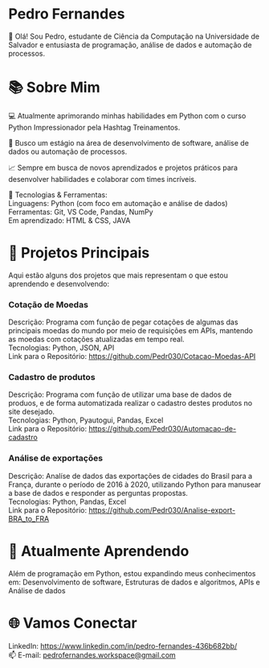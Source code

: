 # Pedro Fernandes
👋 Olá! Sou Pedro, estudante de Ciência da Computação na Universidade de Salvador e entusiasta de programação, análise de dados e automação de processos.

# 📚 Sobre Mim
💻 Atualmente aprimorando minhas habilidades em Python com o curso Python Impressionador pela Hashtag Treinamentos.

🎯 Busco um estágio na área de desenvolvimento de software, análise de dados ou automação de processos.

📈 Sempre em busca de novos aprendizados e projetos práticos para desenvolver habilidades e colaborar com times incríveis.

🚀 Tecnologias & Ferramentas:          
Linguagens: Python (com foco em automação e análise de dados)          
Ferramentas: Git, VS Code, Pandas, NumPy        
Em aprendizado: HTML & CSS, JAVA

# 📂 Projetos Principais
Aqui estão alguns dos projetos que mais representam o que estou aprendendo e desenvolvendo:

### Cotação de Moedas
Descrição: Programa com função de pegar cotações de algumas das principais moedas do mundo por meio de requisições em APIs, mantendo as moedas com cotações atualizadas em tempo real.          
Tecnologias: Python, JSON, API      
Link para o Repositório: https://github.com/Pedr030/Cotacao-Moedas-API

### Cadastro de produtos
Descrição: Programa com função de utilizar uma base de dados de produos, e de forma automatizada realizar o cadastro destes produtos no site desejado.          
Tecnologias: Python, Pyautogui, Pandas, Excel      
Link para o Repositório: https://github.com/Pedr030/Automacao-de-cadastro

### Análise de exportações
Descrição: Analíse de dados das exportações de cidades do Brasil para a França, durante o período de 2016 à 2020, utilizando Python para manusear a base de dados e responder as perguntas propostas.          
Tecnologias: Python, Pandas, Excel      
Link para o Repositório: https://github.com/Pedr030/Analise-export-BRA_to_FRA

# 🌱 Atualmente Aprendendo
Além de programação em Python, estou expandindo meus conhecimentos em: Desenvolvimento de software, Estruturas de dados e algoritmos, APIs e Análise de dados

# 🌐 Vamos Conectar
LinkedIn: https://www.linkedin.com/in/pedro-fernandes-436b682bb/        
📫 E-mail: pedrofernandes.workspace@gmail.com


